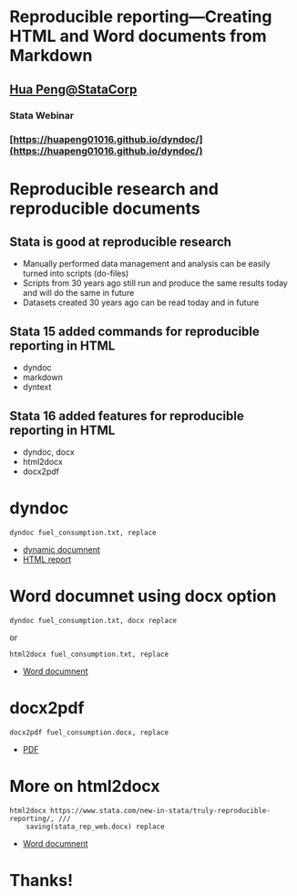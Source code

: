 # Reproducible reporting—Creating HTML and Word documents from Markdown

##  [Hua Peng@StataCorp][hpeng]
### Stata Webinar
### [https://huapeng01016.github.io/dyndoc/](https://huapeng01016.github.io/dyndoc/)

# Reproducible research and reproducible documents

## Stata is good at reproducible research

- Manually performed data management and analysis can be easily turned into 
  scripts (do-files) 
- Scripts from 30 years ago still run and produce the same results today and 
  will do the same in future
- Datasets created 30 years ago can be read today and in future

## Stata 15 added commands for reproducible reporting in HTML   

- dyndoc 
- markdown
- dyntext

## Stata 16 added features for reproducible reporting in HTML

- dyndoc, docx 
- html2docx
- docx2pdf 

# **dyndoc** 

~~~~
dyndoc fuel_consumption.txt, replace 	
~~~~

- [dynamic documnent](./examples/fuel_consumption.txt) 
- [HTML report](./examples/fuel_consumption.html) 
	

# Word documnet using **docx** option

~~~~
dyndoc fuel_consumption.txt, docx replace 	
~~~~

or 

~~~~
html2docx fuel_consumption.txt, replace 	
~~~~

- [Word documnent](./examples/fuel_consumption.docx) 

# **docx2pdf**

~~~~
docx2pdf fuel_consumption.docx, replace 	
~~~~

- [PDF](./examples/fuel_consumption.pdf) 


# More on **html2docx**

~~~~
html2docx https://www.stata.com/new-in-stata/truly-reproducible-reporting/, ///
	saving(stata_rep_web.docx) replace 
~~~~

- [Word documnent](./examples/stata_rep_web.docx) 


# Thanks!

[hpeng]: hpeng@stata.com
